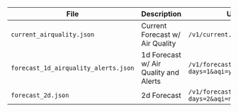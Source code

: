 | File                                 | Description                           | URL |
| ------------------------------------ | ------------------------------------- | --- |
| `current_airquality.json`            | Current Forecast w/ Air Quality       | `/v1/current.json?aqi=yes` |
| `forecast_1d_airquality_alerts.json` | 1d Forecast w/ Air Quality and Alerts | `/v1/forecast.json?days=1&aqi=yes&alerts=yes` |
| `forecast_2d.json`                   | 2d Forecast                           | `/v1/forecast.json?days=2&aqi=no&alerts=no` |